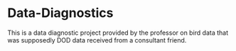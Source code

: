 # Data-Diagnostics
This is a data diagnostic project provided by the professor on bird data that was supposedly DOD data received from a consultant friend.
